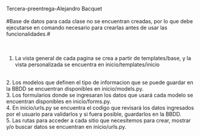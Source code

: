 Tercera - preentrega - Alejandro Bacquet
<br>
<br>
#Base de datos para cada clase no se encuentran creadas, por lo que debe ejecutarse en comando necesario para crearlas antes de usar las funcionalidades.#  
<br>
<br>
1. La vista general de cada pagina se crea a partir de templates/base, y la vista personalizada se encuentra en inicio/templates/inicio
<br>   
2. Los modelos que definen el tipo de informacion que se puede guardar en la BBDD se encuentran disponibles en inicio/models.py.
<br>   
3. Los formularios donde se ingresaran los datos que usará cada modelo se encuentran disponibles en inicio/forms.py.
<br>   
4. En inicio/urls.py se encuentra el codigo que revisará los datos ingresados por el usuario para validarlos y si fuera posible, guardarlos en la BBDD.
<br>   
5. Las rutas para acceder a cada sitio que necesitemos para crear, mostrar y/o buscar datos se encuentran en inicio/urls.py.
    
 
